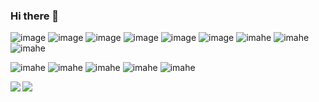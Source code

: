 ### Hi there 👋

![image](https://img.shields.io/badge/HTML5-E34F26?style=for-the-badge&logo=html5&logoColor=white)
![image](https://img.shields.io/badge/JavaScript-323330?style=for-the-badge&logo=javascript&logoColor=F7DF1E)
![image](https://img.shields.io/badge/TypeScript-007ACC?style=for-the-badge&logo=typescript&logoColor=white)
![image](https://img.shields.io/badge/React_Native-20232A?style=for-the-badge&logo=react&logoColor=61DAFB)
![image](https://img.shields.io/badge/Notion-000000?style=for-the-badge&logo=notion&logoColor=white)
![image](https://img.shields.io/badge/Trello-0052CC?style=for-the-badge&logo=trello&logoColor=white)
![imahe](https://img.shields.io/badge/mac%20os-000000?style=for-the-badge&logo=apple&logoColor=white)
![imahe](https://img.shields.io/badge/React-20232A?style=for-the-badge&logo=react&logoColor=61DAFB)
![imahe](https://img.shields.io/badge/React_Query-FF4154?style=for-the-badge&logo=ReactQuery&logoColor=white)

![imahe](https://img.shields.io/badge/Yarn-2C8EBB?style=for-the-badge&logo=yarn&logoColor=white)
![imahe](https://img.shields.io/badge/Vue%20js-35495E?style=for-the-badge&logo=vuedotjs&logoColor=4FC08D)
![imahe](https://img.shields.io/badge/pnpm-yellow?style=for-the-badge&logo=pnpm&logoColor=white)
![imahe](https://img.shields.io/badge/next%20js-000000?style=for-the-badge&logo=nextdotjs&logoColor=white)
![imahe](https://img.shields.io/badge/nuxt%20js-00C58E?style=for-the-badge&logo=nuxtdotjs&logoColor=white)

<a href="https://github.com/KiattisakM/github-readme-stats">
  <img align="left" src="https://github-readme-stats.vercel.app/api?username=KiattisakM&show_icons=true&rank_icon=github" />
</a>
<a href="https://github.com/KiattisakM/convoychat">
  <img align="left" src="https://github-readme-stats.vercel.app/api/top-langs/?username=KiattisakM&layout=compact" />
</a>
